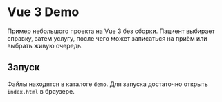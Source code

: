 # Vue 3 Demo

Пример небольшого проекта на Vue 3 без сборки. Пациент выбирает справку, затем услугу, после чего может записаться на приём или выбрать живую очередь.

## Запуск

Файлы находятся в каталоге `demo`. Для запуска достаточно открыть `index.html` в браузере.

